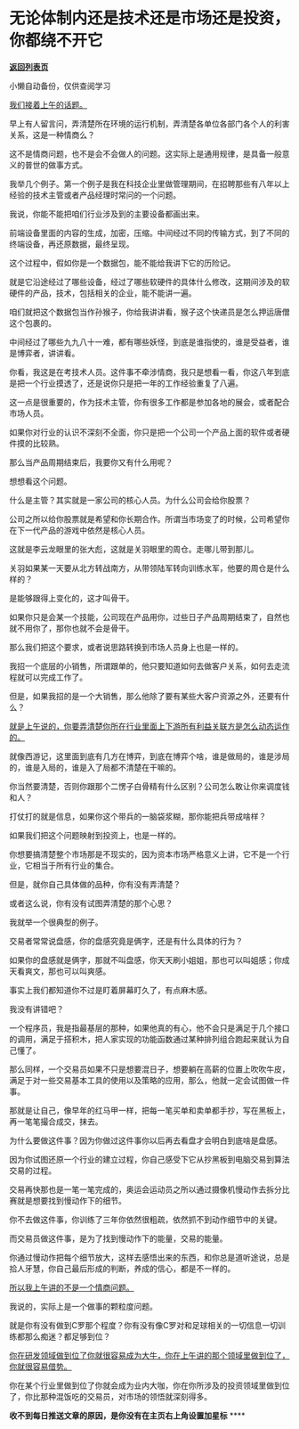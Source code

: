 # 无论体制内还是技术还是市场还是投资，你都绕不开它

[**返回列表页**](/gzh/记忆承载3)

小懒自动备份，仅供查阅学习

[我们接着上午的话题。](https://mp.weixin.qq.com/s?__biz=MzU0MjYwNDU2Mw==&mid=2247515352&idx=1&sn=bddf7bfcb058ddb735b748a1d3928a20&chksm=fb1ad0a4cc6d59b2df1c971de11f388102b40c8f89778613c6aa3068d8499d92c9481dd7973f&token=776914548&lang=zh_CN&scene=21#wechat_redirect)

早上有人留言问，弄清楚所在环境的运行机制，弄清楚各单位各部门各个人的利害关系，这是一种情商么？

这不是情商问题，也不是会不会做人的问题。这实际上是通用规律，是具备一般意义的普世的做事方式。  

我举几个例子。第一个例子是我在科技企业里做管理期间，在招聘那些有八年以上经验的技术主管或者产品经理时常问的一个问题。

我说，你能不能把咱们行业涉及到的主要设备都画出来。

前端设备里面的内容的生成，加密，压缩。中间经过不同的传输方式，到了不同的终端设备，再还原数据，最终呈现。

这个过程中，假如你是一个数据包，能不能给我讲下它的历险记。

就是它沿途经过了哪些设备，经过了哪些软硬件的具体什么修改，这期间涉及的软硬件的产品，技术，包括相关的企业，能不能讲一遍。

咱们就把这个数据包当作孙猴子，你给我讲讲看，猴子这个快递员是怎么押运唐僧这个包裹的。

中间经过了哪些九九八十一难，都有哪些妖怪，到底是谁指使的，谁是受益者，谁是博弈者，讲讲看。

你看，我这是在考技术人员。这件事不牵涉情商，我只是想看一看，你这八年到底是把一个行业摸透了，还是说你只是把一年的工作经验重复了八遍。

这一点是很重要的，作为技术主管，你有很多工作都是参加各地的展会，或者配合市场人员。

如果你对行业的认识不深刻不全面，你只是把一个公司一个产品上面的软件或者硬件摸的比较熟。

那么当产品周期结束后，我要你又有什么用呢？

想想看这个问题。

什么是主管？其实就是一家公司的核心人员。为什么公司会给你股票？

公司之所以给你股票就是希望和你长期合作。所谓当市场变了的时候，公司希望你在下一代产品的游戏中依然是核心人员。

这就是李云龙眼里的张大彪，这就是关羽眼里的周仓。走哪儿带到那儿。

关羽如果某一天要从北方转战南方，从带领陆军转向训练水军，他要的周仓是什么样的？

是能够跟得上变化的，这才叫骨干。

如果你只是会某一个技能，公司现在产品用你，过些日子产品周期结束了，自然也就不用你了，那你也就不会是骨干。

那么我们把这个要求，或者说思路转换到市场人员身上也是一样的。

我招一个底层的小销售，所谓跟单的，他只要知道如何去做客户关系，如何去走流程就可以完成工作了。

但是，如果我招的是一个大销售，那么他除了要有某些大客户资源之外，还要有什么？

[就是上午说的，你要弄清楚你所在行业里面上下游所有利益关联方是怎么动态运作的。](https://mp.weixin.qq.com/s?__biz=MzU0MjYwNDU2Mw==&mid=2247515352&idx=1&sn=bddf7bfcb058ddb735b748a1d3928a20&chksm=fb1ad0a4cc6d59b2df1c971de11f388102b40c8f89778613c6aa3068d8499d92c9481dd7973f&token=776914548&lang=zh_CN&scene=21#wechat_redirect)

就像西游记，这里面到底有几方在博弈，到底在博弈个啥，谁是做局的，谁是涉局的，谁是入局的，谁是入了局都不清楚在干嘛的。

你当然要清楚，否则你跟那个二愣子白骨精有什么区别？公司怎么敢让你来调度钱和人？

打仗打的就是信息，如果你这个带兵的一脑袋浆糊，那你能把兵带成啥样？

如果我们把这个问题映射到投资上，也是一样的。

你想要搞清楚整个市场那是不现实的，因为资本市场严格意义上讲，它不是一个行业，它相当于所有行业的集合。

但是，就你自己具体做的品种，你有没有弄清楚？

或者这么说，你有没有试图弄清楚的那个心思？

我就举一个很典型的例子。

交易者常常说盘感，你的盘感究竟是俩字，还是有什么具体的行为？

如果你的盘感就是俩字，那就不叫盘感，你天天刷小姐姐，那也可以叫姐感；你成天看爽文，那也可以叫爽感。

事实上我们都知道你不过是盯着屏幕盯久了，有点麻木感。

我没有讲错吧？

一个程序员，我是指最基层的那种，如果他真的有心，他不会只是满足于几个接口的调用，满足于搭积木，把人家实现的功能函数通过某种排列组合跑起来就认为自己懂了。

那么同样，一个交易员如果不只是想要混日子，想要躺在高薪的位置上吹吹牛皮，满足于对一些交易基本工具的使用以及策略的应用，那么，他就一定会试图做一件事。

那就是让自己，像早年的红马甲一样，把每一笔买单和卖单都手抄，写在黑板上，再一笔笔撮合成交，抹去。

为什么要做这件事？因为你做过这件事你以后再去看盘才会明白到底啥是盘感。

因为你试图还原一个行业的建立过程，你自己感受下它从抄黑板到电脑交易到算法交易的过程。

交易再快那也是一笔一笔完成的，奥运会运动员之所以通过摄像机慢动作去拆分比赛就是想要找到慢动作下的细节。

你不去做这件事，你训练了三年你依然很粗疏，依然抓不到动作细节中的关键。

而交易员做这件事，是为了找到慢动作下的能量，交易的能量。

你通过慢动作把每个细节放大，这样去感悟出来的东西，和你总是道听途说，总是拾人牙慧，你自己最后形成的判断，养成的信心，都是不一样的。

[所以我上午讲的不是一个情商问题。](https://mp.weixin.qq.com/s?__biz=MzU0MjYwNDU2Mw==&mid=2247515352&idx=1&sn=bddf7bfcb058ddb735b748a1d3928a20&chksm=fb1ad0a4cc6d59b2df1c971de11f388102b40c8f89778613c6aa3068d8499d92c9481dd7973f&token=776914548&lang=zh_CN&scene=21#wechat_redirect)

我说的，实际上是一个做事的颗粒度问题。

就是你有没有做到C罗那个程度？你有没有像C罗对和足球相关的一切信息一切训练都那么痴迷？都足够到位？

[你在研发领域做到位了你就很容易成为大牛，你在上午讲的那个领域里做到位了，你就很容易借势。](https://mp.weixin.qq.com/s?__biz=MzU0MjYwNDU2Mw==&mid=2247515352&idx=1&sn=bddf7bfcb058ddb735b748a1d3928a20&chksm=fb1ad0a4cc6d59b2df1c971de11f388102b40c8f89778613c6aa3068d8499d92c9481dd7973f&token=776914548&lang=zh_CN&scene=21#wechat_redirect)

你在某个行业里做到位了你就会成为业内大咖，你在你所涉及的投资领域里做到位了，你比那种混饭吃的交易员，对市场的领悟就深刻得多。

 **收不到每日推送文章的原因，是你没有在主页右上角设置加星标** ****

